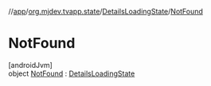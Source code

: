 //[app](../../../../index.md)/[org.mjdev.tvapp.state](../../index.md)/[DetailsLoadingState](../index.md)/[NotFound](index.md)

# NotFound

[androidJvm]\
object [NotFound](index.md) : [DetailsLoadingState](../index.md)
